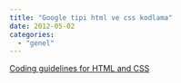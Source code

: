 ```yaml
---
title: "Google tipi html ve css kodlama"
date: 2012-05-02
categories: 
  - "genel"
---
```


[Coding guidelines for HTML and CSS](http://feedproxy.google.com/~r/blogspot/amDG/~3/9R05sp7fkRs/coding-guidelines-for-html-and-css.html)

